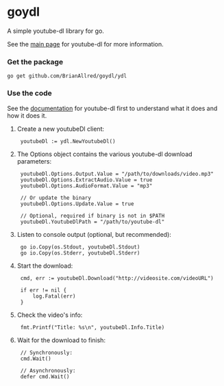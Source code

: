 # goydl

A simple youtube-dl library for go.

See the [main page](https://rg3.github.io/youtube-dl/) for youtube-dl for more information.

### Get the package
`go get github.com/BrianAllred/goydl/ydl`

### Use the code
See the [documentation](https://github.com/rg3/youtube-dl/blob/master/README.md#readme) for youtube-dl first to understand what it does and how it does it.

1. Create a new youtubeDl client:

        youtubeDl := ydl.NewYoutubeDl()

2. The Options object contains the various youtube-dl download parameters:

        youtubeDl.Options.Output.Value = "/path/to/downloads/video.mp3"
        youtubeDl.Options.ExtractAudio.Value = true
        youtubeDl.Options.AudioFormat.Value = "mp3"

        // Or update the binary
        youtubeDl.Options.Update.Value = true

        // Optional, required if binary is not in $PATH
        youtubeDl.YoutubeDlPath = "/path/to/youtube-dl"

3. Listen to console output (optional, but recommended):

        go io.Copy(os.Stdout, youtubeDl.Stdout)
        go io.Copy(os.Stderr, youtubeDl.Stderr)

4. Start the download:

        cmd, err := youtubeDl.Download("http://videosite.com/videoURL")

        if err != nil {
            log.Fatal(err)
        }

5. Check the video's info:

        fmt.Printf("Title: %s\n", youtubeDl.Info.Title)

6. Wait for the download to finish:

        // Synchronously:
        cmd.Wait()
        
        // Asynchronously:
        defer cmd.Wait()